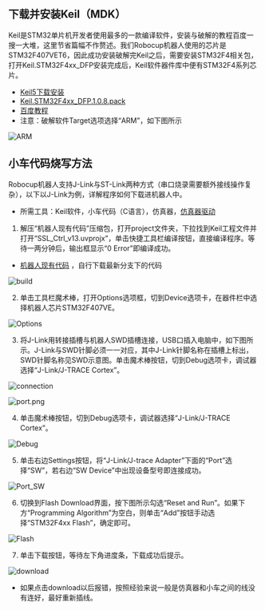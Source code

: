 
## 下载并安装Keil（MDK）

Keil是STM32单片机开发者使用最多的一款编译软件，安装与破解的教程百度一搜一大堆，这里节省篇幅不作赘述。我们Robocup机器人使用的芯片是STM32F407VET6，因此成功安装破解完Keil之后，需要安装STM32F4相关包，打开Keil.STM32F4xx_DFP安装完成后，Keil软件器件库中便有STM32F4系列芯片。

- [Keil5下载安装](https://jbox.sjtu.edu.cn/l/W1zaEp)
- [Keil.STM32F4xx_DFP.1.0.8.pack](https://jbox.sjtu.edu.cn/l/71nTUN)
- [百度教程](https://jingyan.baidu.com/article/414eccf69efc4d6b431f0a8a.html)
- 注意：破解软件Target选项选择“ARM”，如下图所示

![ARM](../uploads/yujiazousjtu@sjtu.edu.cn/Hardware/ARM.png)

## 小车代码烧写方法

Robocup机器人支持J-Link与ST-Link两种方式（串口烧录需要额外接线操作复杂），以下以J-Link为例，详解程序如何下载进机器人中。

+ 所需工具：Keil软件，小车代码（C语言），仿真器，[仿真器驱动](https://jbox.sjtu.edu.cn/l/R1EtSt)

1. 解压“机器人现有代码”压缩包，打开project文件夹，下拉找到Keil工程文件并打开“SSL_Ctrl_v13.uvprojx”，单击快捷工具栏编译按钮，直接编译程序。等待一两分钟后，输出框显示“0 Error”即编译成功。

+ [机器人现有代码](https://gitlab.com/src-ssl/src-hardware) ，自行下载最新分支下的代码

![build](../uploads/yujiazousjtu@sjtu.edu.cn/Hardware/build.png)

2. 单击工具栏魔术棒，打开Options选项框，切到Device选项卡，在器件栏中选择机器人芯片STM32F407VE。

![Options](../uploads/yujiazousjtu@sjtu.edu.cn/Hardware/Options.png)

3. 将J-Link用转接插槽与机器人SWD插槽连接，USB口插入电脑中，如下图所示。J-Link与SWD针脚必须一一对应，其中J-Link针脚名称在插槽上标出，SWD针脚名称见SWD示意图。单击魔术棒按钮，切到Debug选项卡，调试器选择“J-Link/J-TRACE Cortex”。

![connection](../uploads/yujiazousjtu@sjtu.edu.cn/Hardware/connection.png)

![port.png](../uploads/yujiazousjtu@sjtu.edu.cn/Hardware/port.png)

4. 单击魔术棒按钮，切到Debug选项卡，调试器选择“J-Link/J-TRACE Cortex”。

![Debug](../uploads/yujiazousjtu@sjtu.edu.cn/Hardware/Debug.png)

5. 单击右边Settings按钮，将“J-Link/J-trace Adapter”下面的“Port”选择“SW”，若右边“SW Device”中出现设备型号即连接成功。

![Port_SW](../uploads/yujiazousjtu@sjtu.edu.cn/Hardware/Port_SW.png)

6. 切换到Flash Download界面，按下图所示勾选“Reset and Run”。如果下方“Programming Algorithm”为空白，则单击“Add”按钮手动选择“STM32F4xx Flash”，确定即可。

![Flash](../uploads/yujiazousjtu@sjtu.edu.cn/Hardware/Flash.png)

7. 单击下载按钮，等待左下角进度条，下载成功后提示。

![download](../uploads/yujiazousjtu@sjtu.edu.cn/Hardware/download.png)

+ 如果点击download以后报错，按照经验来说一般是仿真器和小车之间的线没有连好，最好重新插线。
